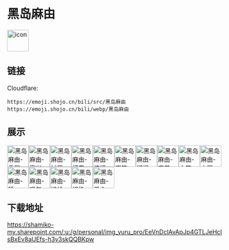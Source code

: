 # 黑岛麻由
<img src="https://emoji.shojo.cn/bili/src/黑岛麻由/icon.png" width="50" height="50" alt="icon">

## 链接
Cloudflare:
```
https://emoji.shojo.cn/bili/src/黑岛麻由
https://emoji.shojo.cn/bili/webp/黑岛麻由
```
## 展示
<img src="https://emoji.shojo.cn/bili/src/黑岛麻由/黑岛麻由-委屈.png" width="50" height="50" alt="黑岛麻由-委屈"><img src="https://emoji.shojo.cn/bili/src/黑岛麻由/黑岛麻由-高兴.png" width="50" height="50" alt="黑岛麻由-高兴"><img src="https://emoji.shojo.cn/bili/src/黑岛麻由/黑岛麻由-讨厌.png" width="50" height="50" alt="黑岛麻由-讨厌"><img src="https://emoji.shojo.cn/bili/src/黑岛麻由/黑岛麻由-打拳.png" width="50" height="50" alt="黑岛麻由-打拳"><img src="https://emoji.shojo.cn/bili/src/黑岛麻由/黑岛麻由-惊讶.png" width="50" height="50" alt="黑岛麻由-惊讶"><img src="https://emoji.shojo.cn/bili/src/黑岛麻由/黑岛麻由-嘲笑.png" width="50" height="50" alt="黑岛麻由-嘲笑"><img src="https://emoji.shojo.cn/bili/src/黑岛麻由/黑岛麻由-鄙视.png" width="50" height="50" alt="黑岛麻由-鄙视"><img src="https://emoji.shojo.cn/bili/src/黑岛麻由/黑岛麻由-害羞.png" width="50" height="50" alt="黑岛麻由-害羞"><img src="https://emoji.shojo.cn/bili/src/黑岛麻由/黑岛麻由-大笑.png" width="50" height="50" alt="黑岛麻由-大笑"><img src="https://emoji.shojo.cn/bili/src/黑岛麻由/黑岛麻由-大哭.png" width="50" height="50" alt="黑岛麻由-大哭"><img src="https://emoji.shojo.cn/bili/src/黑岛麻由/黑岛麻由-舔.png" width="50" height="50" alt="黑岛麻由-舔"><img src="https://emoji.shojo.cn/bili/src/黑岛麻由/黑岛麻由-叹气.png" width="50" height="50" alt="黑岛麻由-叹气"><img src="https://emoji.shojo.cn/bili/src/黑岛麻由/黑岛麻由-尴尬.png" width="50" height="50" alt="黑岛麻由-尴尬"><img src="https://emoji.shojo.cn/bili/src/黑岛麻由/黑岛麻由-拇指.png" width="50" height="50" alt="黑岛麻由-拇指"><img src="https://emoji.shojo.cn/bili/src/黑岛麻由/黑岛麻由-爱心.png" width="50" height="50" alt="黑岛麻由-爱心">

## 下载地址

https://shamiko-my.sharepoint.com/:u:/g/personal/img_yuru_pro/EeVnDclAvApJp4GTLJeHcIsBxEv8aUEfs-h3v3skQQBKpw